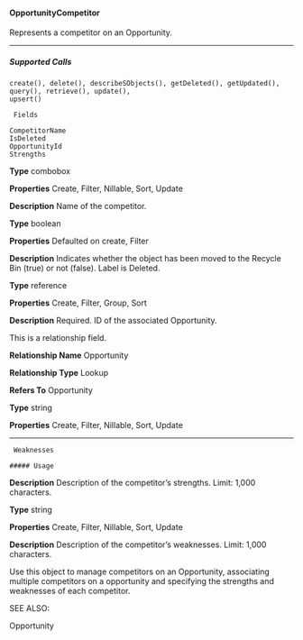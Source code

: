 #### OpportunityCompetitor

Represents a competitor on an Opportunity.


-----

##### Supported Calls
```
create(), delete(), describeSObjects(), getDeleted(), getUpdated(), query(), retrieve(), update(),
upsert()

 Fields

```
```
CompetitorName
IsDeleted
OpportunityId
Strengths

```

**Type**
combobox

**Properties**
Create, Filter, Nillable, Sort, Update

**Description**
Name of the competitor.

**Type**
boolean

**Properties**
Defaulted on create, Filter

**Description**
Indicates whether the object has been moved to the Recycle Bin (true) or not (false).
Label is Deleted.

**Type**
reference

**Properties**
Create, Filter, Group, Sort

**Description**
Required. ID of the associated Opportunity.

This is a relationship field.

**Relationship Name**
Opportunity

**Relationship Type**
Lookup

**Refers To**
Opportunity

**Type**
string

**Properties**
Create, Filter, Nillable, Sort, Update


-----

```
 Weaknesses

##### Usage

```

**Description**
Description of the competitor’s strengths. Limit: 1,000 characters.

**Type**
string

**Properties**
Create, Filter, Nillable, Sort, Update

**Description**
Description of the competitor’s weaknesses. Limit: 1,000 characters.


Use this object to manage competitors on an Opportunity, associating multiple competitors on a opportunity and specifying the strengths
and weaknesses of each competitor.

SEE ALSO:

Opportunity
